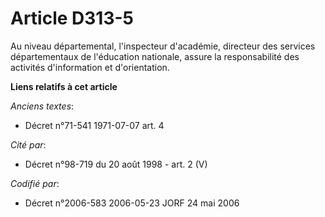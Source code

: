 # Article D313-5

Au niveau départemental, l'inspecteur d'académie, directeur des services départementaux de l'éducation nationale, assure la
responsabilité des activités d'information et d'orientation.

**Liens relatifs à cet article**

_Anciens textes_:

  - Décret n°71-541 1971-07-07 art. 4

_Cité par_:

  - Décret n°98-719 du 20 août 1998 - art. 2 (V)

_Codifié par_:

  - Décret n°2006-583 2006-05-23 JORF 24 mai 2006
